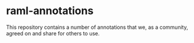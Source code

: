 # raml-annotations
This repository contains a number of annotations that we, as a community, agreed on and share for others to use.
